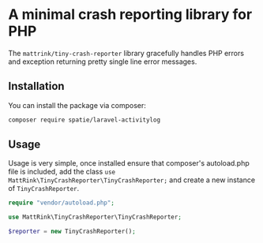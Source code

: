 # A minimal crash reporting library for PHP

The `mattrink/tiny-crash-reporter` library gracefully handles PHP errors and exception returning pretty single line error messages.

## Installation

You can install the package via composer:

``` bash
composer require spatie/laravel-activitylog
```

## Usage

Usage is very simple, once installed ensure that composer's autoload.php file is included, add the class `use MattRink\TinyCrashReporter\TinyCrashReporter;` and create a new instance of `TinyCrashReporter`.

```php
require "vendor/autoload.php";

use MattRink\TinyCrashReporter\TinyCrashReporter;

$reporter = new TinyCrashReporter();
```
